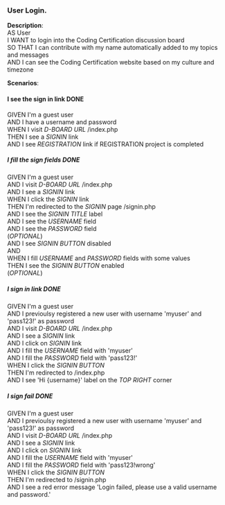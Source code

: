 ### User Login. 
**Description**:   
AS User   
I WANT to login into the Coding Certification discussion board   
SO THAT I can contribute with my name automatically added to my topics and messages  
AND I can see the Coding Certification website based on my culture and timezone  

**Scenarios**:   

#### I see the sign in link  DONE
GIVEN I'm a guest user  
AND I have a username and password  
WHEN I visit _D-BOARD URL_ /index.php  
THEN I see a _SIGNIN_ link  
AND I see _REGISTRATION_ link if REGISTRATION project is completed  


##### I fill the sign fields  DONE
GIVEN I'm a guest user  
AND I visit _D-BOARD URL_ /index.php  
AND I see a _SIGNIN_ link  
WHEN I click the _SIGNIN_ link  
THEN I'm redirected to the _SIGNIN_ page /signin.php  
AND I see the _SIGNIN TITLE_ label  
AND I see the _USERNAME_ field  
AND I see the _PASSWORD_ field  
(_OPTIONAL_)  
AND I see _SIGNIN BUTTON_ disabled   
AND  
WHEN I fill _USERNAME_ and _PASSWORD_ fields with some values  
THEN I see the _SIGNIN BUTTON_ enabled  
(_OPTIONAL_)  




##### I sign in link DONE

GIVEN I'm a guest user  
AND I previoulsy registered a new user with username 'myuser' and 'pass123!' as password  
AND I visit _D-BOARD URL_ /index.php  
AND I see a _SIGNIN_ link  
AND I click on _SIGNIN_ link  
AND I fill the _USERNAME_ field with 'myuser'  
AND I fill the _PASSWORD_ field with 'pass123!'  
WHEN I click the _SIGNIN BUTTON_  
THEN I'm redirected to /index.php  
AND I see 'Hi {username}' label on the _TOP RIGHT_ corner  


 

##### I sign fail  DONE

GIVEN I'm a guest user  
AND I previoulsy registered a new user with username 'myuser' and 'pass123!' as password  
AND I visit _D-BOARD URL_ /index.php  
AND I see a _SIGNIN_ link  
AND I click on _SIGNIN_ link  
AND I fill the _USERNAME_ field with 'myuser'  
AND I fill the _PASSWORD_ field with 'pass123!wrong'  
WHEN I click the _SIGNIN BUTTON_   
THEN I'm redirected to /signin.php  
AND I see a red error message 'Login failed, please use a valid username and password.'  




